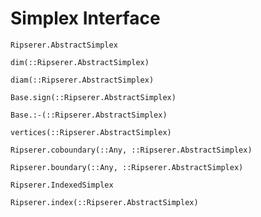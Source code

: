 # Simplex Interface

```@docs
Ripserer.AbstractSimplex
```

```@docs
dim(::Ripserer.AbstractSimplex)
```

```@docs
diam(::Ripserer.AbstractSimplex)
```

```@docs
Base.sign(::Ripserer.AbstractSimplex)
```

```@docs
Base.:-(::Ripserer.AbstractSimplex)
```

```@docs
vertices(::Ripserer.AbstractSimplex)
```

```@docs
Ripserer.coboundary(::Any, ::Ripserer.AbstractSimplex)
```

```@docs
Ripserer.boundary(::Any, ::Ripserer.AbstractSimplex)
```

```@docs
Ripserer.IndexedSimplex
```

```@docs
Ripserer.index(::Ripserer.AbstractSimplex)
```

